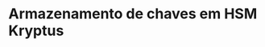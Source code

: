 ﻿# Armazenamento de chaves em HSM Kryptus

<!-- link to version in English -->
<div data-alt-locales="en-us"></div>
